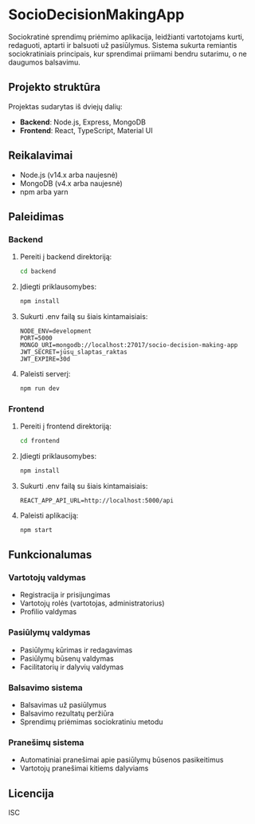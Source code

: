 # SocioDecisionMakingApp

Sociokratinė sprendimų priėmimo aplikacija, leidžianti vartotojams kurti, redaguoti, aptarti ir balsuoti už pasiūlymus. Sistema sukurta remiantis sociokratiniais principais, kur sprendimai priimami bendru sutarimu, o ne daugumos balsavimu.

## Projekto struktūra

Projektas sudarytas iš dviejų dalių:
- **Backend**: Node.js, Express, MongoDB
- **Frontend**: React, TypeScript, Material UI

## Reikalavimai

- Node.js (v14.x arba naujesnė)
- MongoDB (v4.x arba naujesnė)
- npm arba yarn

## Paleidimas

### Backend

1. Pereiti į backend direktoriją:
   ```bash
   cd backend
   ```

2. Įdiegti priklausomybes:
   ```bash
   npm install
   ```

3. Sukurti .env failą su šiais kintamaisiais:
   ```
   NODE_ENV=development
   PORT=5000
   MONGO_URI=mongodb://localhost:27017/socio-decision-making-app
   JWT_SECRET=jūsų_slaptas_raktas
   JWT_EXPIRE=30d
   ```

4. Paleisti serverį:
   ```bash
   npm run dev
   ```

### Frontend

1. Pereiti į frontend direktoriją:
   ```bash
   cd frontend
   ```

2. Įdiegti priklausomybes:
   ```bash
   npm install
   ```

3. Sukurti .env failą su šiais kintamaisiais:
   ```
   REACT_APP_API_URL=http://localhost:5000/api
   ```

4. Paleisti aplikaciją:
   ```bash
   npm start
   ```

## Funkcionalumas

### Vartotojų valdymas
- Registracija ir prisijungimas
- Vartotojų rolės (vartotojas, administratorius)
- Profilio valdymas

### Pasiūlymų valdymas
- Pasiūlymų kūrimas ir redagavimas
- Pasiūlymų būsenų valdymas
- Facilitatorių ir dalyvių valdymas

### Balsavimo sistema
- Balsavimas už pasiūlymus
- Balsavimo rezultatų peržiūra
- Sprendimų priėmimas sociokratiniu metodu

### Pranešimų sistema
- Automatiniai pranešimai apie pasiūlymų būsenos pasikeitimus
- Vartotojų pranešimai kitiems dalyviams

## Licencija

ISC 
